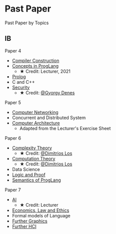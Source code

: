 # Past Paper

Past Paper by Topics

## IB

Paper 4

- [Compiler Construction](./Ref/IBCompiler/Compiler.pdf)
- [Concepts in ProgLang](./Ref/PastPaper/ConceptsPL.pdf)
  - ★ Credit: Lecturer, 2021
- [Prolog](./Ref/PastPaper/Prolog.pdf)
- C and C++
- [Security](./Ref/PastPaper/Security.pdf)
  - ★ Credit: [@Gyorgy Denes](https://gdenes.com/)

Paper 5

- [Computer Networking](./Ref/PastPaper/Networking.pdf)
- Concurrent and Distributed System
- [Computer Architecture](./Ref/PastPaper/Arch.pdf)
  - Adapted from the Lecturer's Exercise Sheet
  
Paper 6

- [Complexity Theory](./Ref/IBComplexityTheory/Past%20Paper%20by%20Topics.pdf)
  - ★ Credit: [@Dimitrios Los](https://dimitrioslos.com/sups/)
- [Computation Theory](./Ref/IBCompTheory/Past%20Paper%20by%20Topics.pdf)
  - ★ Credit: [@Dimitrios Los](https://dimitrioslos.com/supervisions/)
- Data Science
- [Logic and Proof](./Ref/PastPaper/LogicProof.pdf)
- [Semantics of ProgLang](./Ref/IBSemantics/Semantics.pdf)

Paper 7

- [AI](https://www.cl.cam.ac.uk/teaching/2324/ArtInt/materials.html)
  - ★ Credit: Lecturer
- [Economics, Law and Ethics](./Ref/PastPaper/ELE.pdf)
- Formal models of Language
- [Further Graphics](./Ref/IBFGraphics/Further%20Graphics.pdf)
- [Further HCI](./Ref/PastPaper/FHCI.pdf)
